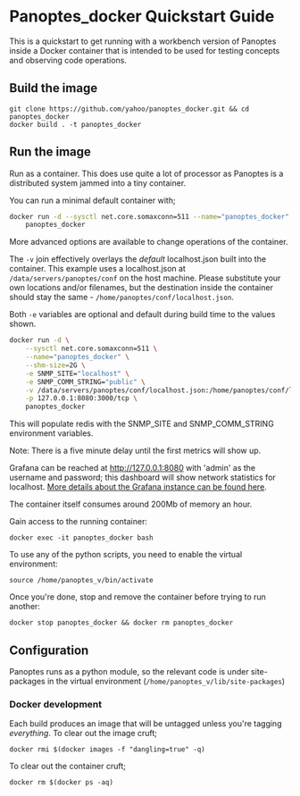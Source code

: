 # Panoptes_docker Quickstart Guide

This is a quickstart to get running with a workbench version of Panoptes inside a Docker container that is intended to 
be used for testing concepts and observing code operations.

## Build the image

```
git clone https://github.com/yahoo/panoptes_docker.git && cd panoptes_docker
docker build . -t panoptes_docker
```

## Run the image

Run as a container.  This does use quite a lot of processor as Panoptes is a distributed system jammed into a tiny 
container.

You can run a minimal default container with;

```bash
docker run -d --sysctl net.core.somaxconn=511 --name="panoptes_docker" --shm-size=2G -p 127.0.0.1:8080:3000/tcp \
    panoptes_docker
```

More advanced options are available to change operations of the container. 

The `-v` join effectively overlays the *default* localhost.json built into the container.  This example uses a 
localhost.json at `/data/servers/panoptes/conf` on the host machine. Please substitute your own locations and/or 
filenames, but the destination inside the container should stay the same - `/home/panoptes/conf/localhost.json`.

Both `-e` variables are optional and default during build time to the values shown.

```bash
docker run -d \
    --sysctl net.core.somaxconn=511 \
    --name="panoptes_docker" \
    --shm-size=2G \
    -e SNMP_SITE="localhost" \
    -e SNMP_COMM_STRING="public" \
    -v /data/servers/panoptes/conf/localhost.json:/home/panoptes/conf/localhost.json \
    -p 127.0.0.1:8080:3000/tcp \
    panoptes_docker
```

This will populate redis with the SNMP_SITE and SNMP_COMM_STRING environment variables.

Note:  There is a five minute delay until the first metrics will show up.

Grafana can be reached at http://127.0.0.1:8080 with 'admin' as the username and password; this dashboard will show 
network statistics for localhost.  [More details about the Grafana instance can be found here](Readme.md#grafana).

The container itself consumes around 200Mb of memory an hour.

Gain access to the running container:

```
docker exec -it panoptes_docker bash
```

To use any of the python scripts, you need to enable the virtual environment:

```
source /home/panoptes_v/bin/activate
```

Once you're done, stop and remove the container before trying to run another:

```
docker stop panoptes_docker && docker rm panoptes_docker
```

## Configuration

Panoptes runs as a python module, so the relevant code is under site-packages in the virtual environment 
(`/home/panoptes_v/lib/site-packages`)

### Docker development

Each build produces an image that will be untagged unless you're tagging _everything_.  To clear out the image cruft;

```
docker rmi $(docker images -f "dangling=true" -q)
```

To clear out the container cruft;

```
docker rm $(docker ps -aq)
```
